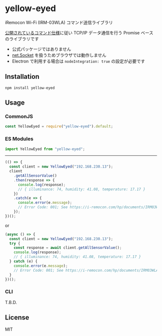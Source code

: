 # yellow-eyed

iRemocon Wi-Fi (IRM-03WLA) コマンド送信ライブラリ

[公開されているコマンド仕様](https://i-remocon.com/hp/documents/IRM03WLA_command_ref_v1.pdf)に従い
TCP/IP データ通信を行う Promise ベースのライブラリです

- 公式パッケージではありません
- [net.Socket](https://nodejs.org/api/net.html#net_class_net_socket) を扱うためブラウザでは動作しません
- Electron で利用する場合は `nodeIntegration: true` の設定が必要です

## Installation

```
npm install yellow-eyed
```

## Usage

### CommonJS

```js
const YellowEyed = require("yellow-eyed").default;
```

### ES Modules

```js
import YellowEyed from "yellow-eyed";
```

---

```js
(() => {
  const client = new YellowEyed("192.168.230.13");
  client
    .getAllSensorValue()
    .then(response => {
      console.log(response);
      // { illuminance: 74, humidity: 41.08, temperature: 17.17 }
    })
    .catch(e => {
      console.error(e.message);
      // Error Code: 001; See https://i-remocon.com/hp/documents/IRM03WLA_command_ref_v1.pdf
    });
})();
```

or

```js
(async () => {
  const client = new YellowEyed("192.168.230.13");
  try {
    const response = await client.getAllSensorValue();
    console.log(response);
    // { illuminance: 74, humidity: 41.08, temperature: 17.17 }
  } catch (e) {
    console.error(e.message);
    // Error Code: 001; See https://i-remocon.com/hp/documents/IRM03WLA_command_ref_v1.pdf
  }
})();
```

### CLI

T.B.D.

## License

MIT
